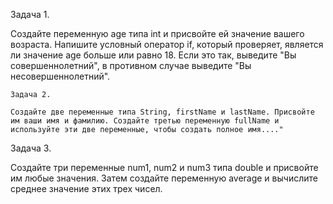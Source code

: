 Задача 1. 

Создайте переменную age типа int и присвойте ей значение вашего возраста. Напишите условный оператор if, который проверяет, является ли значение age больше или равно 18. Если это так, выведите "Вы совершеннолетний", в противном случае выведите "Вы несовершеннолетний".
```
Задача 2. 

Создайте две переменные типа String, firstName и lastName. Присвойте им ваши имя и фамилию. Создайте третью переменную fullName и используйте эти две переменные, чтобы создать полное имя...."
```

Задача 3. 

Создайте три переменные num1, num2 и num3 типа double и присвойте им любые значения. Затем создайте переменную average и вычислите среднее значение этих трех чисел.
```
